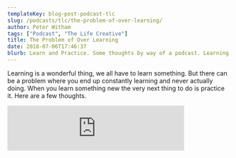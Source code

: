 ```yaml
---
templateKey: blog-post-podcast-tlc
slug: /podcasts/tlc/the-problem-of-over-learning/
author: Peter Witham
tags: ["Podcast", "The Life Creative"]
title: The Problem of Over Learning
date: 2018-07-06T17:46:37
blurb: Learn and Practice. Some thoughts by way of a podcast. Learning is a wonderful thing, but you must also put that new knowledge to work.
---
```


Learning is a wonderful thing, we all have to learn something. But there can be a problem where you end up constantly learning and never actually doing. When you learn something new the very next thing to do is practice it. Here are a few thoughts.

<iframe src="https://anchor.fm/peter-witham/embed/episodes/The-Problem-of-Over-Learning-e1op1i/a-a7o80l" height="102" width="400" frameborder="0" scrolling="no"></iframe>
